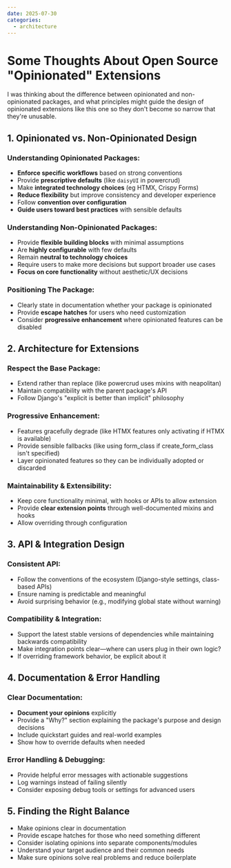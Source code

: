 ```yaml
---
date: 2025-07-30
categories:
  - architecture
---
```

# Some Thoughts About Open Source "Opinionated" Extensions

I was thinking about the difference between opinionated and non-opinionated packages, and what principles might guide the design of opinionated extensions like this one so they don't become so narrow that they're unusable. 
<!-- more -->

## 1. Opinionated vs. Non-Opinionated Design

### Understanding Opinionated Packages:

- **Enforce specific workflows** based on strong conventions
- Provide **prescriptive defaults** (like `daisyUI` in powercrud)
- Make **integrated technology choices** (eg HTMX,  Crispy Forms)
- **Reduce flexibility** but improve consistency and developer experience
- Follow **convention over configuration**
- **Guide users toward best practices** with sensible defaults

### Understanding Non-Opinionated Packages:

- Provide **flexible building blocks** with minimal assumptions
- Are **highly configurable** with few defaults
- Remain **neutral to technology choices**
- Require users to make more decisions but support broader use cases
- **Focus on core functionality** without aesthetic/UX decisions

### Positioning The Package:

- Clearly state in documentation whether your package is opinionated
- Provide **escape hatches** for users who need customization
- Consider **progressive enhancement** where opinionated features can be disabled

## 2. Architecture for Extensions

### Respect the Base Package:

- Extend rather than replace (like powercrud uses mixins with neapolitan)
- Maintain compatibility with the parent package's API
- Follow Django's "explicit is better than implicit" philosophy

### Progressive Enhancement:

- Features gracefully degrade (like HTMX features only activating if HTMX is available)
- Provide sensible fallbacks (like using form_class if create_form_class isn't specified)
- Layer opinionated features so they can be individually adopted or discarded

### Maintainability & Extensibility:

- Keep core functionality minimal, with hooks or APIs to allow extension
- Provide **clear extension points** through well-documented mixins and hooks
- Allow overriding through configuration

## 3. API & Integration Design

### Consistent API:

- Follow the conventions of the ecosystem (Django-style settings, class-based APIs)
- Ensure naming is predictable and meaningful
- Avoid surprising behavior (e.g., modifying global state without warning)

### Compatibility & Integration:

- Support the latest stable versions of dependencies while maintaining backwards compatibility
- Make integration points clear—where can users plug in their own logic?
- If overriding framework behavior, be explicit about it

## 4. Documentation & Error Handling

### Clear Documentation:

- **Document your opinions** explicitly
- Provide a "Why?" section explaining the package's purpose and design decisions
- Include quickstart guides and real-world examples
- Show how to override defaults when needed

### Error Handling & Debugging:

- Provide helpful error messages with actionable suggestions
- Log warnings instead of failing silently
- Consider exposing debug tools or settings for advanced users

## 5. Finding the Right Balance

- Make opinions clear in documentation
- Provide escape hatches for those who need something different
- Consider isolating opinions into separate components/modules
- Understand your target audience and their common needs
- Make sure opinions solve real problems and reduce boilerplate

